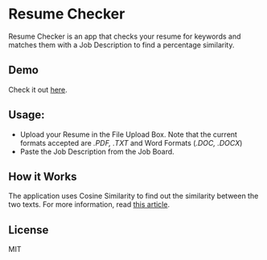 # Resume Checker

Resume Checker is an app that checks your resume for keywords and matches them with a Job Description to find a percentage similarity.

## Demo
Check it out [here](https://resume-checker.herokuapp.com/).

## Usage:

  - Upload your Resume in the File Upload Box. Note that the current formats accepted are _.PDF, .TXT_ and Word Formats (_.DOC, .DOCX_)
  - Paste the Job Description from the Job Board.

## How it Works
The application uses Cosine Similarity to find out the similarity between the two texts.
For more information, read [this article](https://towardsdatascience.com/overview-of-text-similarity-metrics-3397c4601f50).

License
----

MIT
